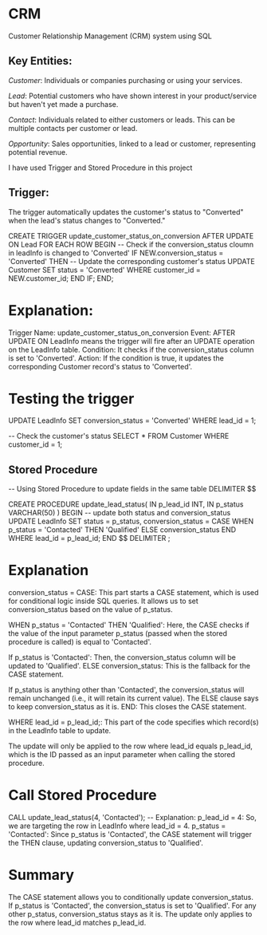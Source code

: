 # CRM
Customer Relationship Management (CRM) system using SQL
## Key Entities:
*Customer*: Individuals or companies purchasing or using your services.

*Lead*: Potential customers who have shown interest in your product/service but haven't yet made a purchase.

*Contact*: Individuals related to either customers or leads. This can be multiple contacts per customer or lead.

*Opportunity*: Sales opportunities, linked to a lead or customer, representing potential revenue.

I have used Trigger and Stored Procedure in this project

## Trigger:
 The trigger automatically updates the customer's status to "Converted" when the lead's status changes to "Converted."

CREATE TRIGGER update_customer_status_on_conversion
AFTER UPDATE ON Lead
FOR EACH ROW
BEGIN
    -- Check if the conversion_status cloumn in leadInfo is changed to 'Converted'
    IF NEW.conversion_status = 'Converted' THEN
        -- Update the corresponding customer's status
        UPDATE Customer
        SET status = 'Converted'
        WHERE customer_id = NEW.customer_id;
    END IF;
END;



# Explanation:
Trigger Name: update_customer_status_on_conversion
Event: AFTER UPDATE ON LeadInfo means the trigger will fire after an UPDATE operation on the LeadInfo table.
Condition: It checks if the conversion_status column is set to 'Converted'.
Action: If the condition is true, it updates the corresponding Customer record's status to 'Converted'.
# Testing the trigger
UPDATE LeadInfo
SET conversion_status = 'Converted'
WHERE lead_id = 1;

-- Check the customer's status
SELECT * FROM Customer WHERE customer_id = 1;

## Stored Procedure
-- Using Stored Procedure to update fields in the same table 
DELIMITER $$

CREATE PROCEDURE update_lead_status(
    IN p_lead_id INT,
    IN p_status VARCHAR(50)
)
BEGIN
    -- update both status and conversion_status
    UPDATE LeadInfo
    SET status = p_status,
        conversion_status = CASE 
                               WHEN p_status = 'Contacted' THEN 'Qualified'
                               ELSE conversion_status
                            END
    WHERE lead_id = p_lead_id;
END $$
DELIMITER ;
# Explanation
conversion_status = CASE:
This part starts a CASE statement, which is used for conditional logic inside SQL queries. It allows us to set conversion_status based on the value of p_status.

WHEN p_status = 'Contacted' THEN 'Qualified':
Here, the CASE checks if the value of the input parameter p_status (passed when the stored procedure is called) is equal to 'Contacted'.

If p_status is 'Contacted': Then, the conversion_status column will be updated to 'Qualified'.
ELSE conversion_status:
This is the fallback for the CASE statement.

If p_status is anything other than 'Contacted', the conversion_status will remain unchanged (i.e., it will retain its current value). The ELSE clause says to keep conversion_status as it is.
END:
This closes the CASE statement.

WHERE lead_id = p_lead_id;:
This part of the code specifies which record(s) in the LeadInfo table to update.

The update will only be applied to the row where lead_id equals p_lead_id, which is the ID passed as an input parameter when calling the stored procedure.

# Call Stored Procedure
CALL update_lead_status(4, 'Contacted');
-- Explanation:
p_lead_id = 4: So, we are targeting the row in LeadInfo where lead_id = 4.
p_status = 'Contacted': Since p_status is 'Contacted', the CASE statement will trigger the THEN clause, updating conversion_status to 'Qualified'.
# Summary
The CASE statement allows you to conditionally update conversion_status.
If p_status is 'Contacted', the conversion_status is set to 'Qualified'.
For any other p_status, conversion_status stays as it is.
The update only applies to the row where lead_id matches p_lead_id.
